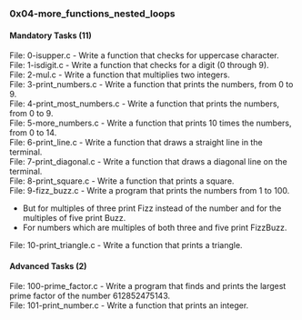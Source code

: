 ### 0x04-more_functions_nested_loops  
    
#### Mandatory Tasks (11)  

File: 0-isupper.c - Write a function that checks for uppercase character.  
File: 1-isdigit.c - Write a function that checks for a digit (0 through 9).  
File: 2-mul.c - Write a function that multiplies two integers.  
File: 3-print_numbers.c - Write a function that prints the numbers, from 0 to 9.  
File: 4-print_most_numbers.c - Write a function that prints the numbers, from 0 to 9.  
File: 5-more_numbers.c - Write a function that prints 10 times the numbers, from 0 to 14.  
File: 6-print_line.c - Write a function that draws a straight line in the terminal.  
File: 7-print_diagonal.c - Write a function that draws a diagonal line on the terminal.  
File: 8-print_square.c - Write a function that prints a square.  
File: 9-fizz_buzz.c - Write a program that prints the numbers from 1 to 100.  
- But for multiples of three print Fizz instead of the number and for the multiples of five print Buzz.  
- For numbers which are multiples of both three and five print FizzBuzz.  

File: 10-print_triangle.c - Write a function that prints a triangle.  
  
#### Advanced Tasks (2) 

File: 100-prime_factor.c - Write a program that finds and prints the largest prime factor of the number 612852475143.  
File: 101-print_number.c - Write a function that prints an integer.    

